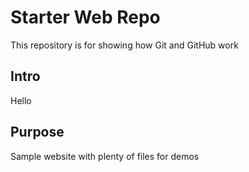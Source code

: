 # Starter Web Repo

This repository is for showing how Git and GitHub work

## Intro

Hello

## Purpose

Sample website with plenty of files for demos

